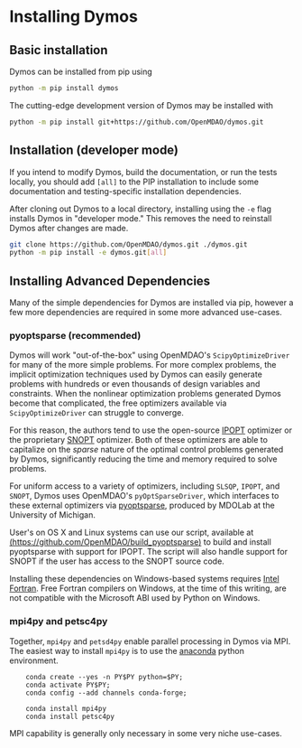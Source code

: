 # Installing Dymos

## Basic installation

Dymos can be installed from pip using

~~~bash
python -m pip install dymos
~~~

The cutting-edge development version of Dymos may be installed with

~~~bash
python -m pip install git+https://github.com/OpenMDAO/dymos.git
~~~

## Installation (developer mode)

If you intend to modify Dymos, build the documentation, or run the tests locally, you should add `[all]` to the PIP installation to include some documentation and testing-specific installation dependencies.

After cloning out Dymos to a local directory, installing using the `-e` flag installs Dymos in "developer mode."
This removes the need to reinstall Dymos after changes are made.

~~~bash
git clone https://github.com/OpenMDAO/dymos.git ./dymos.git
python -m pip install -e dymos.git[all]
~~~

## Installing Advanced Dependencies

Many of the simple dependencies for Dymos are installed via pip, however a few more dependencies are required in some more advanced use-cases.

### pyoptsparse (recommended)

Dymos will work "out-of-the-box" using OpenMDAO's `ScipyOptimizeDriver` for many of the more simple problems.
For more complex problems, the implicit optimization techniques used by Dymos can easily generate problems with hundreds or even thousands of design variables and constraints.
When the nonlinear optimization problems generated Dymos become that complicated, the free optimizers available via `ScipyOptimizeDriver` can struggle to converge.

For this reason, the authors tend to use the open-source [IPOPT](https://coin-or.github.io/Ipopt/) optimizer or the proprietary [SNOPT](https://ccom.ucsd.edu/~optimizers/solvers/snopt/) optimizer.
Both of these optimizers are able to capitalize on the _sparse_ nature of the optimal control problems generated by Dymos, significantly reducing the time and memory required to solve problems.

For uniform access to a variety of optimizers, including `SLSQP`, `IPOPT`, and `SNOPT`, Dymos uses OpenMDAO's `pyOptSparseDriver`, which interfaces to these external optimizers via [pyoptsparse](https://github.com/mdolab/pyoptsparse), produced by MDOLab at the University of Michigan.

User's on OS X and Linux systems can use our script, available at [(https://github.com/OpenMDAO/build_pyoptsparse)](https://github.com/OpenMDAO/build_pyoptsparse) to build and install pyoptsparse with support for IPOPT.
The script will also handle support for SNOPT if the user has access to the SNOPT source code.

Installing these dependencies on Windows-based systems requires [Intel Fortran](https://software.intel.com/content/www/us/en/develop/tools/oneapi/components/fortran-compiler.html).
Free Fortran compilers on Windows, at the time of this writing, are not compatible with the Microsoft ABI used by Python on Windows.

### mpi4py and petsc4py

Together, `mpi4py` and `petsd4py` enable parallel processing in Dymos via MPI.
The easiest way to install `mpi4py` is to use the [anaconda](https://www.anaconda.com/products/individual) python environment.

```
    conda create --yes -n PY$PY python=$PY;
    conda activate PY$PY;
    conda config --add channels conda-forge;

    conda install mpi4py
    conda install petsc4py
```

MPI capability is generally only necessary in some very niche use-cases.
